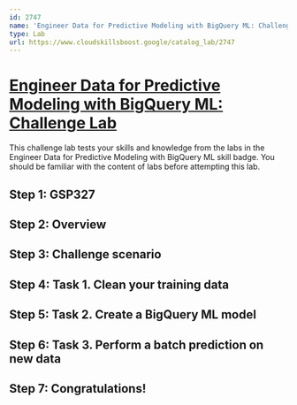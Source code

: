 ```yaml
---
id: 2747
name: 'Engineer Data for Predictive Modeling with BigQuery ML: Challenge Lab'
type: Lab
url: https://www.cloudskillsboost.google/catalog_lab/2747
---
```


# [Engineer Data for Predictive Modeling with BigQuery ML: Challenge Lab](https://www.cloudskillsboost.google/catalog_lab/2747)

This challenge lab tests your skills and knowledge from the labs in the Engineer Data for Predictive Modeling with BigQuery ML skill badge. You should be familiar with the content of labs before attempting this lab.

## Step 1: GSP327

## Step 2: Overview

## Step 3: Challenge scenario

## Step 4: Task 1. Clean your training data

## Step 5: Task 2. Create a BigQuery ML model

## Step 6: Task 3. Perform a batch prediction on new data

## Step 7: Congratulations!

